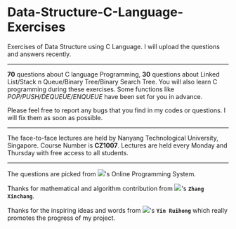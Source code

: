 # Data-Structure-C-Language-Exercises
Exercises of Data Structure using C Language. I will upload the questions and answers recently.
***
**70** questions about C language Programming, **30** questions about Linked List/Stack n Queue/Binary Tree/Binary Search Tree. You will also learn C programming during these exercises. Some functions like *POP/PUSH/DEQUEUE/ENQUEUE* have been set for you in advance.

Please feel free to report any bugs that you find in my codes or questions. I will fix them as soon as possible.
***
The face-to-face lectures are held by Nanyang Technological University, Singapore. Course Number is **CZ1007**. Lectures are held every Monday and Thursday with free access to all students.
***
The questions are picked from ![](https://github.com/peterljq/Data-Structure-C-Language-Exercises/blob/master/Resources%20for%20README/Nanyang_Technological_University.svg-2.png)'s Online Programming System.

Thanks for mathematical and algorithm contribution from ![](https://github.com/peterljq/Data-Structure-C-Language-Exercises/blob/master/Resources%20for%20README/logo.png)'s **`Zhang Xinchang`**.

Thanks for the inspiring ideas and words from ![](https://github.com/peterljq/Data-Structure-C-Language-Exercises/blob/master/Resources%20for%20README/68747470733a2f2f7261772e6769746875622e636f6d2f7765696a69616e77656e2f534a54552d6c6f676f2d62616e6e65722f6d61737465722f534a54555f42414e4e45522f504e472f736a747562616e6e6572626c75652e706e67.png)'s **`Yin Ruihong`** which really promotes the progress of my project.
